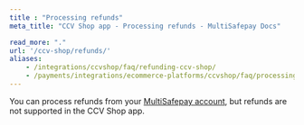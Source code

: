 ```yaml
---
title : "Processing refunds"
meta_title: "CCV Shop app - Processing refunds - MultiSafepay Docs"

read_more: "."
url: '/ccv-shop/refunds/'
aliases: 
    - /integrations/ccvshop/faq/refunding-ccv-shop/
    - /payments/integrations/ecommerce-platforms/ccvshop/faq/processing-refunds/
---
```


You can process refunds from your [MultiSafepay account](https://merchant.multisafepay.com), but refunds are not supported in the CCV Shop app.
